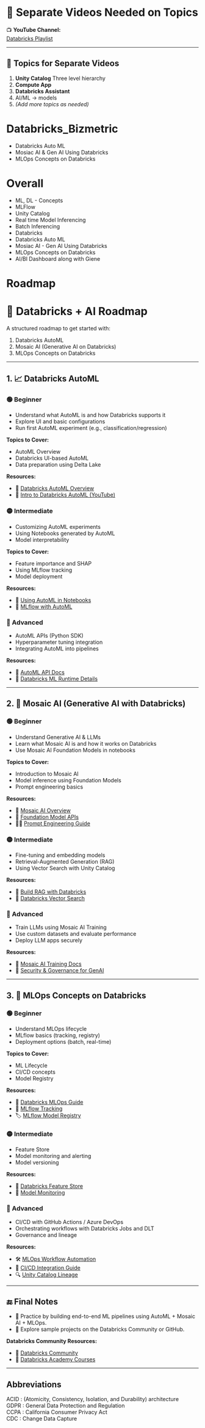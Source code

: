 # 🎥 Separate Videos Needed on Topics  

📺 **YouTube Channel:**  
[Databricks Playlist](https://www.youtube.com/watch?v=yd51vbzA570&list=PLz-qytj7eIWWRz_1hFSleVBwZAoD1eTqU&index=2)

---

## 📌 Topics for Separate Videos
1. **Unity Catalog**  Three level hierarchy
2. **Compute App**  
3. **Databricks Assistant**
4. AI/ML -> models 
5. *(Add more topics as needed)*  


# Databricks_Bizmetric
- Databricks Auto ML 
- Mosiac AI & Gen AI Using Databricks
- MLOps Concepts on Databricks

# Overall 
- ML, DL - Concepts
- MLFlow
- Unity Catalog
- Real time Model Inferencing
- Batch Inferencing
- Databricks
 - Databricks Auto ML
 - Mosiac AI - Gen AI Using Databricks
 - MLOps Concepts on Databricks
- AI/BI Dashboard along with Giene

# Roadmap
# 🚀 Databricks + AI Roadmap

A structured roadmap to get started with:
1. Databricks AutoML
2. Mosaic AI (Generative AI on Databricks)
3. MLOps Concepts on Databricks

---

## 1. 📈 Databricks AutoML

### 🟢 Beginner
- Understand what AutoML is and how Databricks supports it
- Explore UI and basic configurations
- Run first AutoML experiment (e.g., classification/regression)

**Topics to Cover:**
- AutoML Overview
- Databricks UI-based AutoML
- Data preparation using Delta Lake

**Resources:**
- 📘 [Databricks AutoML Overview](https://docs.databricks.com/en/machine-learning/automl/index.html)
- 🎥 [Intro to Databricks AutoML (YouTube)](https://www.youtube.com/watch?v=t5smyJmRAjU)

### 🟡 Intermediate
- Customizing AutoML experiments
- Using Notebooks generated by AutoML
- Model interpretability

**Topics to Cover:**
- Feature importance and SHAP
- Using MLflow tracking
- Model deployment

**Resources:**
- 📘 [Using AutoML in Notebooks](https://docs.databricks.com/en/machine-learning/automl/experiments.html)
- 🧪 [MLflow with AutoML](https://mlflow.org/docs/latest/index.html)

### 🔴 Advanced
- AutoML APIs (Python SDK)
- Hyperparameter tuning integration
- Integrating AutoML into pipelines

**Resources:**
- 📘 [AutoML API Docs](https://docs.databricks.com/en/api/python/workspace/mlflow.html)
- 🧱 [Databricks ML Runtime Details](https://docs.databricks.com/en/machine-learning/index.html)

---

## 2. 🤖 Mosaic AI (Generative AI with Databricks)

### 🟢 Beginner
- Understand Generative AI & LLMs
- Learn what Mosaic AI is and how it works on Databricks
- Use Mosaic AI Foundation Models in notebooks

**Topics to Cover:**
- Introduction to Mosaic AI
- Model inference using Foundation Models
- Prompt engineering basics

**Resources:**
- 📘 [Mosaic AI Overview](https://www.databricks.com/product/mosaic-ai)
- 🧱 [Foundation Model APIs](https://docs.databricks.com/en/generative-ai/foundation-models/index.html)
- 🧑‍🏫 [Prompt Engineering Guide](https://docs.databricks.com/en/generative-ai/prompt-engineering.html)

### 🟡 Intermediate
- Fine-tuning and embedding models
- Retrieval-Augmented Generation (RAG)
- Using Vector Search with Unity Catalog

**Resources:**
- 📘 [Build RAG with Databricks](https://docs.databricks.com/en/generative-ai/rag/index.html)
- 📘 [Databricks Vector Search](https://docs.databricks.com/en/generative-ai/vector-search/index.html)

### 🔴 Advanced
- Train LLMs using Mosaic AI Training
- Use custom datasets and evaluate performance
- Deploy LLM apps securely

**Resources:**
- 📘 [Mosaic AI Training Docs](https://docs.databricks.com/en/generative-ai/mosaic-ai-training/index.html)
- 🔐 [Security & Governance for GenAI](https://www.databricks.com/blog/secure-govern-genai)

---

## 3. 🔁 MLOps Concepts on Databricks

### 🟢 Beginner
- Understand MLOps lifecycle
- MLflow basics (tracking, registry)
- Deployment options (batch, real-time)

**Topics to Cover:**
- ML Lifecycle
- CI/CD concepts
- Model Registry

**Resources:**
- 📘 [Databricks MLOps Guide](https://docs.databricks.com/en/mlops/index.html)
- 📘 [MLflow Tracking](https://mlflow.org/docs/latest/tracking.html)
- 🏷️ [MLflow Model Registry](https://mlflow.org/docs/latest/model-registry.html)

### 🟡 Intermediate
- Feature Store
- Model monitoring and alerting
- Model versioning

**Resources:**
- 🧱 [Databricks Feature Store](https://docs.databricks.com/en/machine-learning/feature-store/index.html)
- 📘 [Model Monitoring](https://docs.databricks.com/en/mlops/model-monitoring.html)

### 🔴 Advanced
- CI/CD with GitHub Actions / Azure DevOps
- Orchestrating workflows with Databricks Jobs and DLT
- Governance and lineage

**Resources:**
- 🛠️ [MLOps Workflow Automation](https://docs.databricks.com/en/mlops/mlops-workflows.html)
- 🧪 [CI/CD Integration Guide](https://docs.databricks.com/en/dev-tools/ci-cd/index.html)
- 🔍 [Unity Catalog Lineage](https://docs.databricks.com/en/data-governance/unity-catalog/data-lineage.html)

---

## 🔚 Final Notes
- 🧭 Practice by building end-to-end ML pipelines using AutoML + Mosaic AI + MLOps.
- 🧪 Explore sample projects on the Databricks Community or GitHub.

**Databricks Community Resources:**
- 💬 [Databricks Community](https://community.databricks.com/)
- 🧠 [Databricks Academy Courses](https://academy.databricks.com/)

---
## Abbreviations
ACID : (Atomicity, Consistency, Isolation, and Durability) architecture   </br>
GDPR : General Data Protection and Regulation                             </br>
CCPA : California Consumer Privacy Act                                    </br>
CDC  : Change Data Capture                                                </br>
